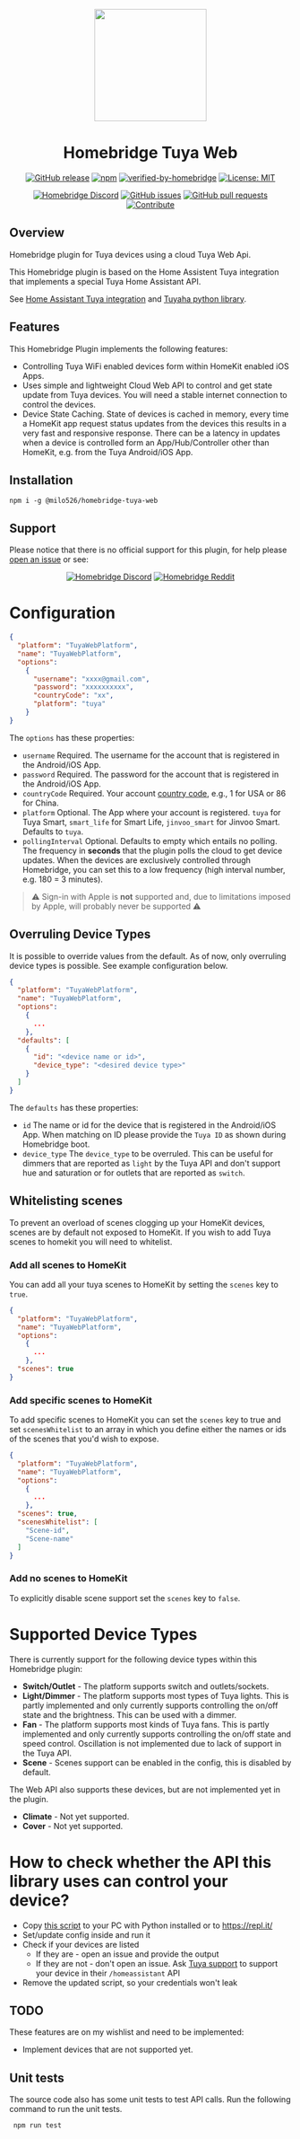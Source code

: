 <p align="center">
  <img src="https://github.com/homebridge/branding/blob/master/logos/homebridge-wordmark-logo-horizontal.png?raw=true" height="200px">  
</p>
<span align="center">

# Homebridge Tuya Web

[![GitHub release](https://img.shields.io/github/release/milo526/homebridge-tuya-web.svg)](https://github.com/milo526/homebridge-tuya-web/releases)
[![npm](https://img.shields.io/npm/dm/@milo526/homebridge-tuya-web.svg)](https://www.npmjs.com/package/@milo526/homebridge-tuya-web)
[![verified-by-homebridge](https://badgen.net/badge/homebridge/verified/purple)](https://github.com/homebridge/homebridge/wiki/Verified-Plugins)
[![License: MIT](https://img.shields.io/badge/License-MIT-yellow.svg)](https://opensource.org/licenses/MIT)

[![Homebridge Discord](https://img.shields.io/discord/432663330281226270?color=728ED5&logo=discord&label=discord)](https://discord.gg/hZubhrz)
[![GitHub issues](https://img.shields.io/github/issues/milo526/homebridge-tuya-web)](https://github.com/milo526/homebridge-tuya-web/issues)
[![GitHub pull requests](https://img.shields.io/github/issues-pr/milo526/homebridge-tuya-web)](https://github.com/milo526/homebridge-tuya-web/pulls)
[![Contribute](https://img.shields.io/badge/contribute-donate%20a%20coffee-brightgreen)](https://bunq.me/HomebridgeTuyaWeb)

</span>

## Overview

Homebridge plugin for Tuya devices using a cloud Tuya Web Api.

This Homebridge plugin is based on the Home Assistent Tuya integration that implements a special Tuya Home Assistant API.

See [Home Assistant Tuya integration](https://www.home-assistant.io/components/tuya/) and [Tuyaha python library](https://github.com/PaulAnnekov/tuyaha).

## Features

This Homebridge Plugin implements the following features:

- Controlling Tuya WiFi enabled devices form within HomeKit enabled iOS Apps.
- Uses simple and lightweight Cloud Web API to control and get state update from Tuya devices. You will need a stable internet connection to control the devices.
- Device State Caching. State of devices is cached in memory, every time a HomeKit app request status updates from the devices this results in a very fast and responsive response. There can be a latency in updates when a device is controlled form an App/Hub/Controller other than HomeKit, e.g. from the Tuya Android/iOS App.

## Installation

```
npm i -g @milo526/homebridge-tuya-web
```

## Support
Please notice that there is no official support for this plugin, for help please [open an issue](https://github.com/milo526/homebridge-tuya-web/issues/new/choose) or see:

<span align="center">

[![Homebridge Discord](https://discordapp.com/api/guilds/432663330281226270/widget.png?style=banner2)](https://discord.gg/kqNCe2D) [![Homebridge Reddit](https://raw.githubusercontent.com/homebridge/homebridge/master/.github/homebridge-reddit.svg?sanitize=true)](https://www.reddit.com/r/homebridge/)

</span>


# Configuration

```json
{
  "platform": "TuyaWebPlatform",
  "name": "TuyaWebPlatform",
  "options":
    {
      "username": "xxxx@gmail.com",
      "password": "xxxxxxxxxx",
      "countryCode": "xx",
      "platform": "tuya"
    }
}
```

The `options` has these properties:

- `username` Required. The username for the account that is registered in the Android/iOS App.
- `password` Required. The password for the account that is registered in the Android/iOS App.
- `countryCode` Required. Your account [country code](https://www.countrycode.org/), e.g., 1 for USA or 86 for China.
- `platform` Optional. The App where your account is registered. `tuya` for Tuya Smart, `smart_life` for Smart Life, `jinvoo_smart` for Jinvoo Smart. Defaults to `tuya`.
- `pollingInterval` Optional. Defaults to empty which entails no polling. The frequency in **seconds** that the plugin polls the cloud to get device updates. When the devices are exclusively controlled through Homebridge, you can set this to a low frequency (high interval number, e.g. 180 = 3 minutes).

> :warning: Sign-in with Apple is **not** supported and, due to limitations imposed by Apple, will probably never be supported :warning:  

## Overruling Device Types

It is possible to override values from the default. As of now, only overruling device types is possible. See example configuration below.

```json
{
  "platform": "TuyaWebPlatform",
  "name": "TuyaWebPlatform",
  "options":
    {
      ...
    },
  "defaults": [
    {
      "id": "<device name or id>",
      "device_type": "<desired device type>"
    }
  ]
}
```

The `defaults` has these properties:

- `id` The name or id for the device that is registered in the Android/iOS App. When matching on ID please provide the `Tuya ID` as shown during Homebridge boot.
- `device_type` The `device_type` to be overruled. This can be useful for dimmers that are reported as `light` by the Tuya API and don't support hue and saturation or for outlets that are reported as `switch`.

## Whitelisting scenes

To prevent an overload of scenes clogging up your HomeKit devices, scenes are by default not exposed to HomeKit. If you wish to add Tuya scenes to homekit you will need to whitelist.

### Add all scenes to HomeKit

You can add all your tuya scenes to HomeKit by setting the `scenes` key to `true`.
```json
{
  "platform": "TuyaWebPlatform",
  "name": "TuyaWebPlatform",
  "options":
    {
      ...
    },
  "scenes": true
}
``` 

### Add specific scenes to HomeKit

To add specific scenes to HomeKit you can set the `scenes` key to true and set `scenesWhitelist` to an array in which you define either the names or ids of the scenes that you'd wish to expose.
```json
{
  "platform": "TuyaWebPlatform",
  "name": "TuyaWebPlatform",
  "options":
    {
      ...
    },
  "scenes": true,
  "scenesWhitelist": [
    "Scene-id",
    "Scene-name"
  ]
}
```

### Add no scenes to HomeKit

To explicitly disable scene support set the `scenes` key to `false`.

# Supported Device Types

There is currently support for the following device types within this Homebridge plugin:

- **Switch/Outlet** - The platform supports switch and outlets/sockets.
- **Light/Dimmer** - The platform supports most types of Tuya lights. This is partly implemented and only currently supports controlling the on/off state and the brightness. This can be used with a dimmer.
- **Fan** - The platform supports most kinds of Tuya fans. This is partly implemented and only currently supports controlling the on/off state and speed control. Oscillation is not implemented due to lack of support in the Tuya API.
- **Scene** - Scenes support can be enabled in the config, this is disabled by default.

The Web API also supports these devices, but are not implemented yet in the plugin.

- **Climate** - Not yet supported.
- **Cover** - Not yet supported.

# How to check whether the API this library uses can control your device?

- Copy [this script](https://github.com/milo526/homebridge-tuya-web/blob/master/tools/debug_discovery.py) to your PC with Python
  installed or to https://repl.it/
- Set/update config inside and run it
- Check if your devices are listed
  - If they are - open an issue and provide the output
  - If they are not - don't open an issue. Ask [Tuya support](mailto:support@tuya.com) to support your device in their 
    `/homeassistant` API
- Remove the updated script, so your credentials won't leak

## TODO

These features are on my wishlist and need to be implemented:

- Implement devices that are not supported yet.

## Unit tests

The source code also has some unit tests to test API calls. Run the following command to run the unit tests.

```
 npm run test
```
